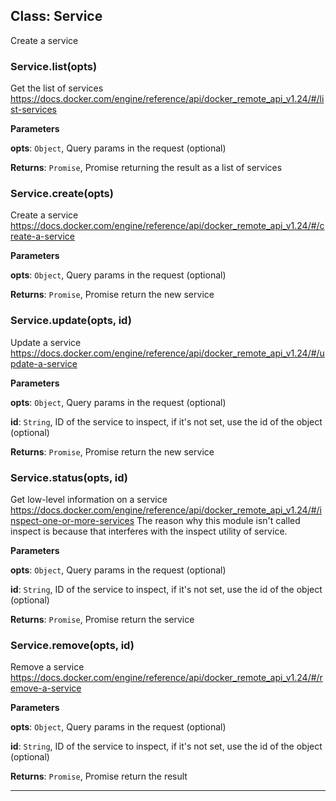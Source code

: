 ## Class: Service
Create a service

### Service.list(opts) 

Get the list of services
https://docs.docker.com/engine/reference/api/docker_remote_api_v1.24/#/list-services

**Parameters**

**opts**: `Object`, Query params in the request (optional)

**Returns**: `Promise`, Promise returning the result as a list of services

### Service.create(opts) 

Create a service
https://docs.docker.com/engine/reference/api/docker_remote_api_v1.24/#/create-a-service

**Parameters**

**opts**: `Object`, Query params in the request (optional)

**Returns**: `Promise`, Promise return the new service

### Service.update(opts, id) 

Update a service
https://docs.docker.com/engine/reference/api/docker_remote_api_v1.24/#/update-a-service

**Parameters**

**opts**: `Object`, Query params in the request (optional)

**id**: `String`, ID of the service to inspect, if it's not set, use the id of the object (optional)

**Returns**: `Promise`, Promise return the new service

### Service.status(opts, id) 

Get low-level information on a service
https://docs.docker.com/engine/reference/api/docker_remote_api_v1.24/#/inspect-one-or-more-services
The reason why this module isn't called inspect is because that interferes with the inspect utility of service.

**Parameters**

**opts**: `Object`, Query params in the request (optional)

**id**: `String`, ID of the service to inspect, if it's not set, use the id of the object (optional)

**Returns**: `Promise`, Promise return the service

### Service.remove(opts, id) 

Remove a service
https://docs.docker.com/engine/reference/api/docker_remote_api_v1.24/#/remove-a-service

**Parameters**

**opts**: `Object`, Query params in the request (optional)

**id**: `String`, ID of the service to inspect, if it's not set, use the id of the object (optional)

**Returns**: `Promise`, Promise return the result



* * *










